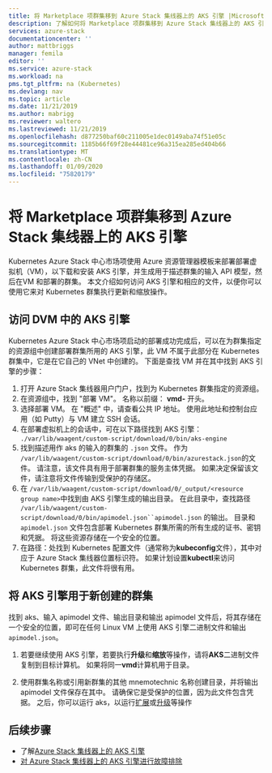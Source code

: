 ```yaml
---
title: 将 Marketplace 项群集移到 Azure Stack 集线器上的 AKS 引擎 |Microsoft Docs
description: 了解如何将 Marketplace 项群集移到 Azure Stack 集线器上的 AKS 引擎。
services: azure-stack
documentationcenter: ''
author: mattbriggs
manager: femila
editor: ''
ms.service: azure-stack
ms.workload: na
pms.tgt_pltfrm: na (Kubernetes)
ms.devlang: nav
ms.topic: article
ms.date: 11/21/2019
ms.author: mabrigg
ms.reviewer: waltero
ms.lastreviewed: 11/21/2019
ms.openlocfilehash: d877250baf60c211005e1dec0149aba74f51e05c
ms.sourcegitcommit: 1185b66f69f28e44481ce96a315ea285ed404b66
ms.translationtype: MT
ms.contentlocale: zh-CN
ms.lasthandoff: 01/09/2020
ms.locfileid: "75820179"
---
```

# <a name="move-your-marketplace-item-cluster-to-the-aks-engine-on-azure-stack-hub"></a>将 Marketplace 项群集移到 Azure Stack 集线器上的 AKS 引擎

Kubernetes Azure Stack 中心市场项使用 Azure 资源管理器模板来部署部署虚拟机（VM），以下载和安装 AKS 引擎，并生成用于描述群集的输入 API 模型，然后在VM 和部署的群集。 本文介绍如何访问 AKS 引擎和相应的文件，以便你可以使用它来对 Kubernetes 群集执行更新和缩放操作。

## <a name="access-aks-engine-in-the-dvm"></a>访问 DVM 中的 AKS 引擎

Kubernetes Azure Stack 中心市场项启动的部署成功完成后，可以在为群集指定的资源组中创建部署群集所用的 AKS 引擎，此 VM 不属于此部分在 Kubernetes 群集中，它是在它自己的 VNet 中创建的。 下面是查找 VM 并在其中找到 AKS 引擎的步骤：

1.  打开 Azure Stack 集线器用户门户，找到为 Kubernetes 群集指定的资源组。
2.  在资源组中，找到 "部署 VM"。 名称以前缀： **vmd-** 开头。
3.  选择部署 VM。 在 "概述" 中，请查看公共 IP 地址。 使用此地址和控制台应用（如 Putty）与 VM 建立 SSH 会话。
4.  在部署虚拟机上的会话中，可在以下路径找到 AKS 引擎： `./var/lib/waagent/custom-script/download/0/bin/aks-engine`
5.  找到描述用作 aks 的输入的群集的 `.json` 文件。 作为 `/var/lib/waagent/custom-script/download/0/bin/azurestack.json`的文件。 请注意，该文件具有用于部署群集的服务主体凭据。 如果决定保留该文件，请注意将文件传输到受保护的存储区。
6.  在 `/var/lib/waagent/custom-script/download/0/_output/<resource group name>`中找到由 AKS 引擎生成的输出目录。 在此目录中，查找路径 `/var/lib/waagent/custom-script/download/0/bin/apimodel.json``apimodel.json` 的输出。 目录和 `apimodel.json` 文件包含部署 Kubernetes 群集所需的所有生成的证书、密钥和凭据。 将这些资源存储在一个安全的位置。
7.  在路径：处找到 Kubernetes 配置文件（通常称为**kubeconfig**文件），其中对应于 Azure Stack 集线器位置标识符。 如果计划设置**kubectl**来访问 Kubernetes 群集，此文件将很有用。

## <a name="use-the-aks-engine-with-your-newly-created-cluster"></a>将 AKS 引擎用于新创建的群集

找到 aks、输入 apimodel 文件、输出目录和输出 apimodel 文件后，将其存储在一个安全的位置，即可在任何 Linux VM 上使用 AKS 引擎二进制文件和输出 `apimodel.json`。

1.  若要继续使用 AKS 引擎，若要执行**升级**和**缩放**等操作，请将**AKS**二进制文件复制到目标计算机。 如果将同一**vmd**计算机用于目录。

2.  使用群集名称或引用新群集的其他 mnemotechnic 名称创建目录，并将输出 apimodel 文件保存在其中。 请确保它是受保护的位置，因为此文件包含凭据。 之后，你可以运行 aks，以运行[扩展](azure-stack-kubernetes-aks-engine-scale.md)或[升级](azure-stack-kubernetes-aks-engine-upgrade.md)等操作

## <a name="next-steps"></a>后续步骤

- 了解[Azure Stack 集线器上的 AKS 引擎](azure-stack-kubernetes-aks-engine-overview.md)  
- [对 Azure Stack 集线器上的 AKS 引擎进行故障排除](azure-stack-kubernetes-aks-engine-troubleshoot.md)  

